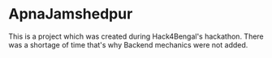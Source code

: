 # ApnaJamshedpur
This is a project which was created during Hack4Bengal's hackathon. There was a shortage of time that's why Backend mechanics were not added.
